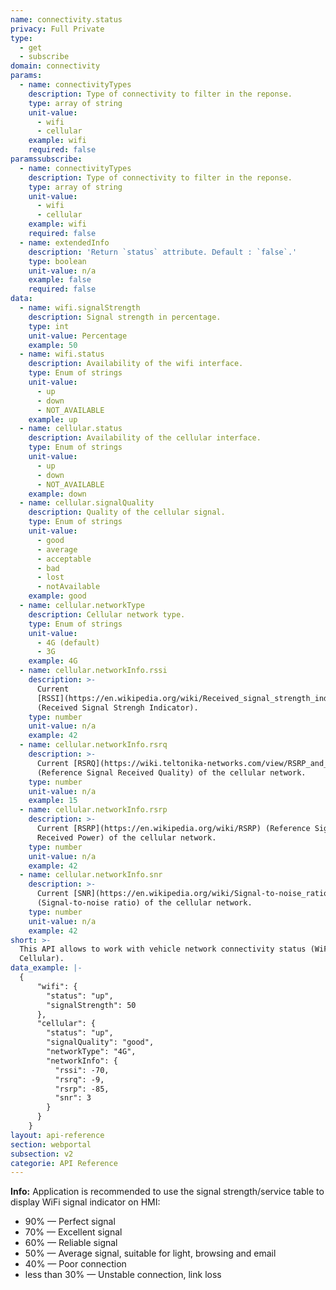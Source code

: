 ```yaml
---
name: connectivity.status
privacy: Full Private
type:
  - get
  - subscribe
domain: connectivity
params:
  - name: connectivityTypes
    description: Type of connectivity to filter in the reponse.
    type: array of string
    unit-value:
      - wifi
      - cellular
    example: wifi
    required: false
paramssubscribe:
  - name: connectivityTypes
    description: Type of connectivity to filter in the reponse.
    type: array of string
    unit-value:
      - wifi
      - cellular
    example: wifi
    required: false
  - name: extendedInfo
    description: 'Return `status` attribute. Default : `false`.'
    type: boolean
    unit-value: n/a
    example: false
    required: false
data:
  - name: wifi.signalStrength
    description: Signal strength in percentage.
    type: int
    unit-value: Percentage
    example: 50
  - name: wifi.status
    description: Availability of the wifi interface.
    type: Enum of strings
    unit-value:
      - up
      - down
      - NOT_AVAILABLE
    example: up
  - name: cellular.status
    description: Availability of the cellular interface.
    type: Enum of strings
    unit-value:
      - up
      - down
      - NOT_AVAILABLE
    example: down
  - name: cellular.signalQuality
    description: Quality of the cellular signal.
    type: Enum of strings
    unit-value:
      - good
      - average
      - acceptable
      - bad
      - lost
      - notAvailable
    example: good
  - name: cellular.networkType
    description: Cellular network type.
    type: Enum of strings
    unit-value:
      - 4G (default)
      - 3G
    example: 4G
  - name: cellular.networkInfo.rssi
    description: >-
      Current
      [RSSI](https://en.wikipedia.org/wiki/Received_signal_strength_indication)
      (Received Signal Strengh Indicator).
    type: number
    unit-value: n/a
    example: 42
  - name: cellular.networkInfo.rsrq
    description: >-
      Current [RSRQ](https://wiki.teltonika-networks.com/view/RSRP_and_RSRQ)
      (Reference Signal Received Quality) of the cellular network.
    type: number
    unit-value: n/a
    example: 15
  - name: cellular.networkInfo.rsrp
    description: >-
      Current [RSRP](https://en.wikipedia.org/wiki/RSRP) (Reference Signal
      Received Power) of the cellular network.
    type: number
    unit-value: n/a
    example: 42
  - name: cellular.networkInfo.snr
    description: >-
      Current [SNR](https://en.wikipedia.org/wiki/Signal-to-noise_ratio)
      (Signal-to-noise ratio) of the cellular network.
    type: number
    unit-value: n/a
    example: 42
short: >-
  This API allows to work with vehicle network connectivity status (WiFi &
  Cellular).
data_example: |-
  {
      "wifi": {
        "status": "up", 
        "signalStrength": 50
      },
      "cellular": {
        "status": "up", 
        "signalQuality": "good",
        "networkType": "4G",
        "networkInfo": {
          "rssi": -70,
          "rsrq": -9,
          "rsrp": -85,
          "snr": 3
        }
      }
    }
layout: api-reference
section: webportal
subsection: v2
categorie: API Reference
---
```


**Info:**  Application is recommended to use the signal strength/service table to display WiFi signal indicator on HMI:
- 90% — Perfect signal
- 70% — Excellent signal
- 60% — Reliable signal
- 50% — Average signal, suitable for light, browsing and email
- 40% — Poor connection
- less than 30% — Unstable connection, link loss


